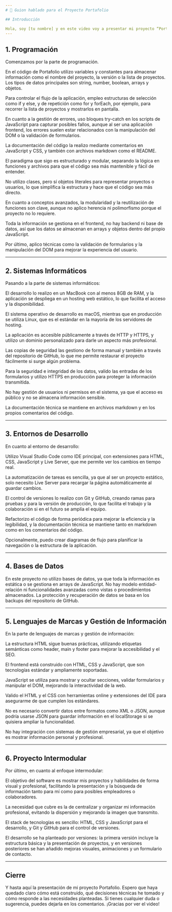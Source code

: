 ```yaml
---
# 🎤 Guion hablado para el Proyecto Portafolio

## Introducción

Hola, soy [tu nombre] y en este video voy a presentar mi proyecto “Portafolio”, una aplicación web pensada para mostrar mis proyectos y habilidades de forma visual y profesional. A lo largo de la presentación, responderé a una serie de preguntas técnicas que ayudan a entender cómo está construido el proyecto, qué decisiones tomé y por qué.
---
```


## 1. Programación

Comenzamos por la parte de programación.

En el código de Portafolio utilizo variables y constantes para almacenar información como el nombre del proyecto, la versión o la lista de proyectos. Los tipos de datos principales son string, number, boolean, arrays y objetos.

Para controlar el flujo de la aplicación, empleo estructuras de selección como if y else, y de repetición como for y forEach, por ejemplo, para recorrer la lista de proyectos y mostrarlos en pantalla.

En cuanto a la gestión de errores, uso bloques try-catch en los scripts de JavaScript para capturar posibles fallos, aunque al ser una aplicación frontend, los errores suelen estar relacionados con la manipulación del DOM o la validación de formularios.

La documentación del código la realizo mediante comentarios en JavaScript y CSS, y también con archivos markdown como el README.

El paradigma que sigo es estructurado y modular, separando la lógica en funciones y archivos para que el código sea más mantenible y fácil de entender.

No utilizo clases, pero sí objetos literales para representar proyectos o usuarios, lo que simplifica la estructura y hace que el código sea más directo.

En cuanto a conceptos avanzados, la modularidad y la reutilización de funciones son clave, aunque no aplico herencia ni polimorfismo porque el proyecto no lo requiere.

Toda la información se gestiona en el frontend, no hay backend ni base de datos, así que los datos se almacenan en arrays y objetos dentro del propio JavaScript.

Por último, aplico técnicas como la validación de formularios y la manipulación del DOM para mejorar la experiencia del usuario.

---

## 2. Sistemas Informáticos

Pasando a la parte de sistemas informáticos:

El desarrollo lo realizo en un MacBook con al menos 8GB de RAM, y la aplicación se despliega en un hosting web estático, lo que facilita el acceso y la disponibilidad.

El sistema operativo de desarrollo es macOS, mientras que en producción se utiliza Linux, que es el estándar en la mayoría de los servidores de hosting.

La aplicación es accesible públicamente a través de HTTP y HTTPS, y utilizo un dominio personalizado para darle un aspecto más profesional.

Las copias de seguridad las gestiono de forma manual y también a través del repositorio de GitHub, lo que me permite restaurar el proyecto fácilmente si surge algún problema.

Para la seguridad e integridad de los datos, valido las entradas de los formularios y utilizo HTTPS en producción para proteger la información transmitida.

No hay gestión de usuarios ni permisos en el sistema, ya que el acceso es público y no se almacena información sensible.

La documentación técnica se mantiene en archivos markdown y en los propios comentarios del código.

---

## 3. Entornos de Desarrollo

En cuanto al entorno de desarrollo:

Utilizo Visual Studio Code como IDE principal, con extensiones para HTML, CSS, JavaScript y Live Server, que me permite ver los cambios en tiempo real.

La automatización de tareas es sencilla, ya que al ser un proyecto estático, solo necesito Live Server para recargar la página automáticamente al guardar cambios.

El control de versiones lo realizo con Git y GitHub, creando ramas para pruebas y para la versión de producción, lo que facilita el trabajo y la colaboración si en el futuro se amplía el equipo.

Refactorizo el código de forma periódica para mejorar la eficiencia y la legibilidad, y la documentación técnica se mantiene tanto en markdown como en los comentarios del código.

Opcionalmente, puedo crear diagramas de flujo para planificar la navegación o la estructura de la aplicación.

---

## 4. Bases de Datos

En este proyecto no utilizo bases de datos, ya que toda la información es estática o se gestiona en arrays de JavaScript.
No hay modelo entidad-relación ni funcionalidades avanzadas como vistas o procedimientos almacenados.
La protección y recuperación de datos se basa en los backups del repositorio de GitHub.

---

## 5. Lenguajes de Marcas y Gestión de Información

En la parte de lenguajes de marcas y gestión de información:

La estructura HTML sigue buenas prácticas, utilizando etiquetas semánticas como header, main y footer para mejorar la accesibilidad y el SEO.

El frontend está construido con HTML, CSS y JavaScript, que son tecnologías estándar y ampliamente soportadas.

JavaScript se utiliza para mostrar y ocultar secciones, validar formularios y manipular el DOM, mejorando la interactividad de la web.

Valido el HTML y el CSS con herramientas online y extensiones del IDE para asegurarme de que cumplen los estándares.

No es necesario convertir datos entre formatos como XML o JSON, aunque podría usarse JSON para guardar información en el localStorage si se quisiera ampliar la funcionalidad.

No hay integración con sistemas de gestión empresarial, ya que el objetivo es mostrar información personal y profesional.

---

## 6. Proyecto Intermodular

Por último, en cuanto al enfoque intermodular:

El objetivo del software es mostrar mis proyectos y habilidades de forma visual y profesional, facilitando la presentación y la búsqueda de información tanto para mí como para posibles empleadores o colaboradores.

La necesidad que cubre es la de centralizar y organizar mi información profesional, evitando la dispersión y mejorando la imagen que transmito.

El stack de tecnologías es sencillo: HTML, CSS y JavaScript para el desarrollo, y Git y GitHub para el control de versiones.

El desarrollo se ha planteado por versiones: la primera versión incluye la estructura básica y la presentación de proyectos, y en versiones posteriores se han añadido mejoras visuales, animaciones y un formulario de contacto.

---

## Cierre

Y hasta aquí la presentación de mi proyecto Portafolio.
Espero que haya quedado claro cómo está construido, qué decisiones técnicas he tomado y cómo responde a las necesidades planteadas.
Si tienes cualquier duda o sugerencia, puedes dejarla en los comentarios.
¡Gracias por ver el video!
